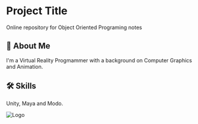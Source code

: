 
# Project Title

Online repository for Object Oriented Programing notes

## 🚀 About Me
I'm a Virtual Reality Progmammer with a background on Computer Graphics and Animation.


## 🛠 Skills
Unity, Maya and Modo.


![Logo](https://xrproj.com/images/logo/logo5_white.png)


